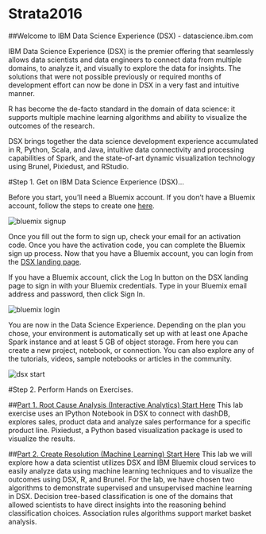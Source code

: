 # Strata2016
##Welcome to IBM Data Science Experience (DSX) - datascience.ibm.com

IBM Data Science Experience (DSX) is the premier offering that seamlessly allows data scientists and data engineers to connect data from multiple domains, to analyze it, and visually to explore the data for insights. The solutions that were not possible previously or required months of development effort can now be done in DSX in a very fast and intuitive manner.

R has become the de-facto standard in the domain of data science: it supports multiple machine learning algorithms and ability to visualize the outcomes of the research.

DSX brings together the data science development experience accumulated in R, Python, Scala, and Java, intuitive data connectivity and processing capabilities of Spark, and the state-of-art dynamic visualization technology using Brunel, Pixiedust, and RStudio.

#Step 1. Get on IBM Data Science Experience (DSX)...

Before you start, you’ll need a Bluemix account. If you don’t have a Bluemix account, follow the steps to create one [here]( https://console.ng.bluemix.net/registration/). 

![bluemix signup](https://github.com/ibmdataworks/datafirst/raw/master/datascientist/media/bluemixsignup1.png)

Once you fill out the form to sign up, check your email for an activation code. Once you have the activation code, you can complete the Bluemix sign up process. Now that you have a Bluemix account, you can login from the [DSX landing page]( http://datascience.ibm.com/).

If you have a Bluemix account, click the Log In button on the DSX landing page to sign in with your Bluemix credentials. Type in your Bluemix email address and password, then click Sign In.

![bluemix login](https://github.com/ibmdataworks/datafirst/raw/master/datascientist/media/bluemixsignup2.png)

You are now in the Data Science Experience. Depending on the plan you chose, your environment is automatically set up with at least one Apache Spark instance and at least 5 GB of object storage.
From here you can create a new project, notebook, or connection. You can also explore any of the tutorials, videos, sample notebooks or articles in the community.

![dsx start](https://github.com/ibmdataworks/datafirst/raw/master/datascientist/media/dsxStart.png)

#Step 2. Perform Hands on Exercises.

##[Part 1. Root Cause Analysis (Interactive Analytics) Start Here](https://github.com/ibmdataworks/datafirst/raw/master/datascientist/interactive-analytics/)
This lab exercise uses an IPython Notebook in DSX to connect with dashDB, explores sales, product data and analyze sales performance for a specific product line. Pixiedust, a Python based visualization package is used to visualize the results.

##[Part 2. Create Resolution (Machine Learning) Start Here](https://github.com/ibmdataworks/datafirst/raw/master/datascientist/machinelearning/)
This lab we will explore how a data scientist utilizes DSX and IBM Bluemix cloud services to easily analyze data using machine learning techniques and to visualize the outcomes using DSX, R, and Brunel. For the lab, we have chosen two algorithms to demonstrate supervised and unsupervised machine learning in DSX. Decision tree-based classification is one of the domains that allowed scientists to have direct insights into the reasoning behind classification choices. Association rules algorithms support market basket analysis.


